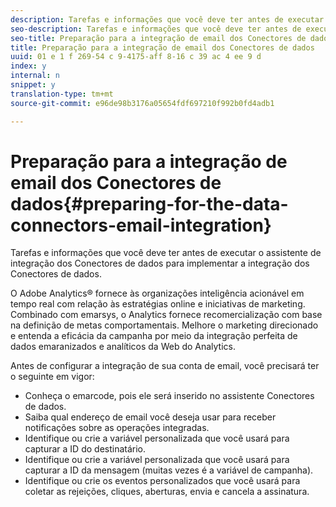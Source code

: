 ```yaml
---
description: Tarefas e informações que você deve ter antes de executar o assistente de integração dos Conectores de dados para implementar a integração dos Conectores de dados.
seo-description: Tarefas e informações que você deve ter antes de executar o assistente de integração dos Conectores de dados para implementar a integração dos Conectores de dados.
seo-title: Preparação para a integração de email dos Conectores de dados
title: Preparação para a integração de email dos Conectores de dados
uuid: 01 e 1 f 269-54 c 9-4175-aff 8-16 c 39 ac 4 ee 9 d
index: y
internal: n
snippet: y
translation-type: tm+mt
source-git-commit: e96de98b3176a05654fdf697210f992b0fd4adb1

---
```



# Preparação para a integração de email dos Conectores de dados{#preparing-for-the-data-connectors-email-integration}

Tarefas e informações que você deve ter antes de executar o assistente de integração dos Conectores de dados para implementar a integração dos Conectores de dados.

O Adobe Analytics® fornece às organizações inteligência acionável em tempo real com relação às estratégias online e iniciativas de marketing. Combinado com emarsys, o Analytics fornece recomercialização com base na definição de metas comportamentais. Melhore o marketing direcionado e entenda a eficácia da campanha por meio da integração perfeita de dados emaranizados e analíticos da Web do Analytics.

Antes de configurar a integração de sua conta de email, você precisará ter o seguinte em vigor:

* Conheça o emarcode, pois ele será inserido no assistente Conectores de dados.
* Saiba qual endereço de email você deseja usar para receber notificações sobre as operações integradas.
* Identifique ou crie a variável personalizada que você usará para capturar a ID do destinatário.
* Identifique ou crie a variável personalizada que você usará para capturar a ID da mensagem (muitas vezes é a variável de campanha).
* Identifique ou crie os eventos personalizados que você usará para coletar as rejeições, cliques, aberturas, envia e cancela a assinatura.

